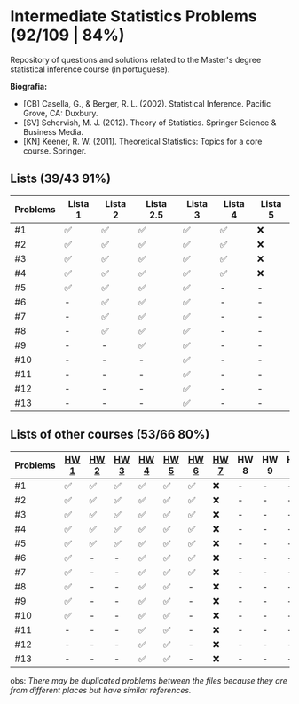 # Intermediate Statistics Problems (92/109 | 84%)
Repository of questions and solutions related to the Master's degree statistical inference course (in portuguese).

**Biografia:**
- [CB] Casella, G., & Berger, R. L. (2002). Statistical Inference. Pacific Grove, CA: Duxbury.
- [SV] Schervish, M. J. (2012). Theory of Statistics. Springer Science & Business Media.
- [KN] Keener, R. W. (2011). Theoretical Statistics: Topics for a core course. Springer.


## Lists (39/43 91%)
Problems | Lista 1 | Lista 2 | Lista 2.5 | Lista 3 | Lista 4 | Lista 5
----|----|-----|----|----|----|----
#1  | ✅ | ✅ | ✅ | ✅ | ✅ | ❌
#2  | ✅ | ✅ | ✅ | ✅ | ✅ | ❌
#3  | ✅ | ✅ | ✅ | ✅ | ✅ | ❌
#4  | ✅ | ✅ | ✅ | ✅ | ✅ | ❌
#5  | ✅ | ✅ | ✅ | ✅ | -  | -
#6  | -  | ✅ | ✅ | ✅ | -  | -
#7  | -  | ✅ | ✅ | ✅ | -  | -
#8  | -  | ✅ | ✅ | ✅ | -  | -
#9  | -  | -  | ✅ | ✅ | -  | -
#10 | -  | -  | -  | ✅ | -  | -
#11 | -  | -  | -  | ✅ | -  | -
#12 | -  | -  | -  | ✅ | -  | -
#13 | -  | -  | -  | ✅ | -  | -

## Lists of other courses (53/66 80%)
Problems | [HW 1](https://www.stat.cmu.edu/~larry/=stat705/homework1.pdf) | [HW 2](https://www.stat.cmu.edu/~larry/=stat705/Homework2.pdf) | [HW 3](https://www.stat.cmu.edu/~larry/=stat705/Homework3.pdf) | [HW 4](https://github.com/maxbiostat/Statistical_Inference_MSc/blob/main/listas/lista1_InfEst_MSc.pdf) | [HW 5](https://wellington36.github.io/exercices/HW%205%20-%20Cap.%207%20P1.pdf) | [HW 6](https://wellington36.github.io/exercices/HW%206%20-%20Cap.%207%20P2.pdf) | [HW 7](https://wellington36.github.io/exercices/HW%207%20-%20Cap.%208%20P1.pdf) | HW 8 | HW 9 | HW 10
----|----|----|----|----|----|----|----|----|----|----
#1  | ✅ | ✅ | ✅ | ✅ | ✅ | ✅ | ❌ | -  | -  | -  |
#2  | ✅ | ✅ | ✅ | ✅ | ✅ | ✅ | ❌ | -  | -  | -  |
#3  | ✅ | ✅ | ✅ | ✅ | ✅ | ✅ | ❌ | -  | -  | -  |
#4  | ✅ | ✅ | ✅ | ✅ | ✅ | ✅ | ❌ | -  | -  | -  |
#5  | ✅ | ✅ | ✅ | ✅ | ✅ | ✅ | ❌ | -  | -  | -  |
#6  | ✅ | -  | -  | ✅ | ✅ | ✅ | ❌ | -  | -  | -  |
#7  | ✅ | -  | -  | ✅ | ✅ | ✅ | ❌ | -  | -  | -  |
#8  | ✅ | -  | -  | ✅ | ✅ | -  | ❌ | -  | -  | -  |
#9  | ✅ | -  | -  | ✅ | ✅ | -  | ❌ | -  | -  | -  |
#10 | ✅ | -  | -  | ✅ | ✅ | -  | ❌ | -  | -  | -  |
#11 | -  | -  | -  | ✅ | ✅ | -  | ❌ | -  | -  | -  |
#12 | -  | -  | -  | ✅ | ✅ | -  | ❌ | -  | -  | -  |
#13 | -  | -  | -  | ✅ | ✅ | -  | ❌ | -  | -  | -  |


obs: _There may be duplicated problems between the files because they are from different places but have similar references._
